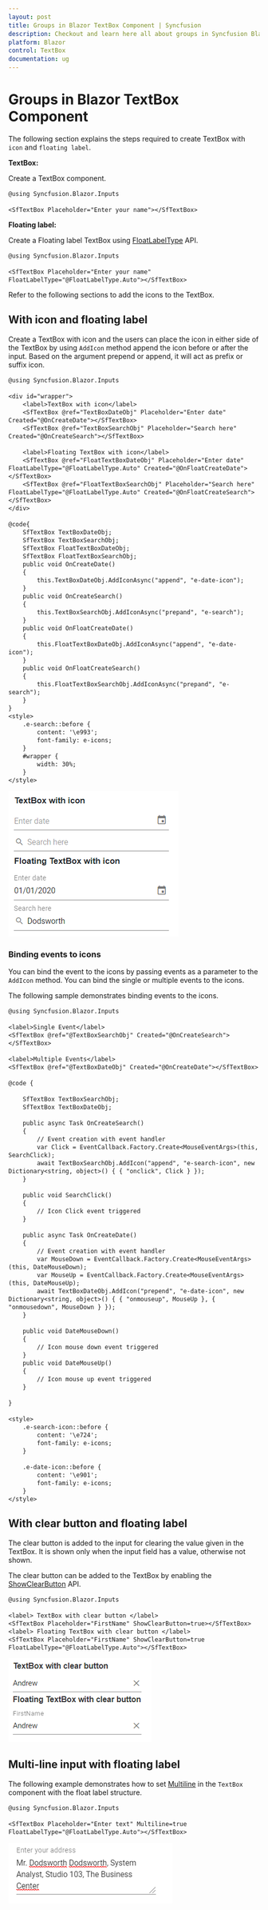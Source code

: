 ```yaml
---
layout: post
title: Groups in Blazor TextBox Component | Syncfusion
description: Checkout and learn here all about groups in Syncfusion Blazor TextBox component and much more details.
platform: Blazor
control: TextBox
documentation: ug
---
```


# Groups in Blazor TextBox Component

The following section explains the steps required to create TextBox with `icon` and `floating label`.

**TextBox:**

Create a TextBox component.

```cshtml
@using Syncfusion.Blazor.Inputs

<SfTextBox Placeholder="Enter your name"></SfTextBox>
```

**Floating label:**

Create a Floating label TextBox using [FloatLabelType](https://help.syncfusion.com/cr/blazor/Syncfusion.Blazor.Inputs.SfTextBox.html#Syncfusion_Blazor_Inputs_SfTextBox_FloatLabelType) API.

```cshtml
@using Syncfusion.Blazor.Inputs

<SfTextBox Placeholder="Enter your name" FloatLabelType="@FloatLabelType.Auto"></SfTextBox>
```

Refer to the following sections to add the icons to the TextBox.

## With icon and floating label

Create a TextBox with icon and the users can place the icon in either side of the TextBox by using `AddIcon` method append the icon before or after the input. Based on the argument prepend or append, it will act as prefix or suffix icon.

```cshtml
@using Syncfusion.Blazor.Inputs

<div id="wrapper">
    <label>TextBox with icon</label>
    <SfTextBox @ref="TextBoxDateObj" Placeholder="Enter date" Created="@OnCreateDate"></SfTextBox>
    <SfTextBox @ref="TextBoxSearchObj" Placeholder="Search here" Created="@OnCreateSearch"></SfTextBox>

    <label>Floating TextBox with icon</label>
    <SfTextBox @ref="FloatTextBoxDateObj" Placeholder="Enter date" FloatLabelType="@FloatLabelType.Auto" Created="@OnFloatCreateDate"></SfTextBox>
    <SfTextBox @ref="FloatTextBoxSearchObj" Placeholder="Search here" FloatLabelType="@FloatLabelType.Auto" Created="@OnFloatCreateSearch"></SfTextBox>
</div>

@code{
    SfTextBox TextBoxDateObj;
    SfTextBox TextBoxSearchObj;
    SfTextBox FloatTextBoxDateObj;
    SfTextBox FloatTextBoxSearchObj;
    public void OnCreateDate()
    {
        this.TextBoxDateObj.AddIconAsync("append", "e-date-icon");
    }
    public void OnCreateSearch()
    {
        this.TextBoxSearchObj.AddIconAsync("prepand", "e-search");
    }
    public void OnFloatCreateDate()
    {
        this.FloatTextBoxDateObj.AddIconAsync("append", "e-date-icon");
    }
    public void OnFloatCreateSearch()
    {
        this.FloatTextBoxSearchObj.AddIconAsync("prepand", "e-search");
    }
}
<style>
    .e-search::before {
        content: '\e993';
        font-family: e-icons;
    }
    #wrapper {
        width: 30%;
    }
</style>
```

![Blazor TextBox with Icon and Floating Label](./images/blazor-textbox-float-label-and-icons.png)

### Binding events to icons

You can bind the event to the icons by passing events as a parameter to the `AddIcon` method. You can bind the single or multiple events to the icons.

The following sample demonstrates binding events to the icons.

```cshtml
@using Syncfusion.Blazor.Inputs

<label>Single Event</label>
<SfTextBox @ref="@TextBoxSearchObj" Created="@OnCreateSearch"></SfTextBox>

<label>Multiple Events</label>
<SfTextBox @ref="@TextBoxDateObj" Created="@OnCreateDate"></SfTextBox>

@code {

	SfTextBox TextBoxSearchObj;
	SfTextBox TextBoxDateObj;

	public async Task OnCreateSearch()
	{
		// Event creation with event handler
		var Click = EventCallback.Factory.Create<MouseEventArgs>(this, SearchClick);
		await TextBoxSearchObj.AddIcon("append", "e-search-icon", new Dictionary<string, object>() { { "onclick", Click } });
	}

	public void SearchClick()
	{
		// Icon Click event triggered
	}

	public async Task OnCreateDate()
	{
		// Event creation with event handler
		var MouseDown = EventCallback.Factory.Create<MouseEventArgs>(this, DateMouseDown);
		var MouseUp = EventCallback.Factory.Create<MouseEventArgs>(this, DateMouseUp);
		await TextBoxDateObj.AddIcon("prepend", "e-date-icon", new Dictionary<string, object>() { { "onmouseup", MouseUp }, { "onmousedown", MouseDown } });
	}

	public void DateMouseDown()
	{
		// Icon mouse down event triggered
	}
	public void DateMouseUp()
	{
		// Icon mouse up event triggered
	}

}

<style>
	.e-search-icon::before {
		content: '\e724';
		font-family: e-icons;
	}

    .e-date-icon::before {
		content: '\e901';
		font-family: e-icons;
	}
</style>
```

## With clear button and floating label

The clear button is added to the input for clearing the value given in the TextBox. It is shown only when the input field has a value, otherwise not shown.

The clear button can be added to the TextBox by enabling the [ShowClearButton](https://help.syncfusion.com/cr/blazor/Syncfusion.Blazor.Inputs.SfTextBox.html#Syncfusion_Blazor_Inputs_SfTextBox_ShowClearButton) API.

```cshtml
@using Syncfusion.Blazor.Inputs

<label> TextBox with clear button </label>
<SfTextBox Placeholder="FirstName" ShowClearButton=true></SfTextBox>
<label> Floating TextBox with clear button </label>
<SfTextBox Placeholder="FirstName" ShowClearButton=true FloatLabelType="@FloatLabelType.Auto"></SfTextBox>
```

![Blazor TextBox with Clear Icon](./images/blazor-textbox-clear-icon.png)

## Multi-line input with floating label

The following example demonstrates how to set [Multiline](https://help.syncfusion.com/cr/blazor/Syncfusion.Blazor.Inputs.SfTextBox.html#Syncfusion_Blazor_Inputs_SfTextBox_Multiline) in the `TextBox` component with the float label structure.

```cshtml
@using Syncfusion.Blazor.Inputs

<SfTextBox Placeholder="Enter text" Multiline=true FloatLabelType="@FloatLabelType.Auto"></SfTextBox>
```

![Blazor Multiline TextBox with Floating Label](./images/blazor-multiline-textbox-with-floating-label.png)
